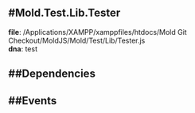 
#Mold.Test.Lib.Tester
---------------------------------------

__file__: /Applications/XAMPP/xamppfiles/htdocs/Mold Git Checkout/MoldJS/Mold/Test/Lib/Tester.js  
__dna__: test  


	






##Dependencies
--------------



##Events
--------------






 

 


 



		
